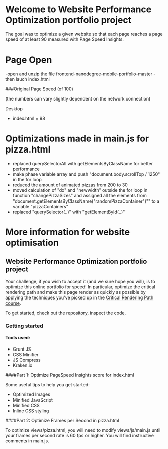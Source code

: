 Welcome to Website Performance Optimization portfolio project
=============================================================

The goal was to optimize a given website so that each page reaches a page speed of at least 90 measured with Page Speed Insights.

Page Open
==========
-open and unzip the file frontend-nanodegree-mobile-portfolio-master
-then lauch index.html


###Original Page Speed (of 100)

(the numbers can vary slightly dependent on the network connection)

Desktop

* index.html     =       98




Optimizations made in main.js for pizza.html
=============================================
- replaced querySelectorAll with getElementsByClassName for better performance
- make phase variable array and push  "document.body.scrollTop / 1250" in the for loop
- reduced the amount of animated pizzas from 200 to 30
- moved  calculation of "dx" and "newwidth" outside the for loop in function "changePizzaSizes" and assigned all the elements from "document.getElementsByClassName("randomPizzaContainer")"" to a variable "pizzaContainers"
- replaced "querySelector(..)" with "getElementById(..)"
 

More information for website optimisation
=========================================

## Website Performance Optimization portfolio project

Your challenge, if you wish to accept it (and we sure hope you will), is to optimize this online portfolio for speed! In particular, optimize the critical rendering path and make this page render as quickly as possible by applying the techniques you've picked up in the [Critical Rendering Path course](https://www.udacity.com/course/ud884).

To get started, check out the repository, inspect the code,



### Getting started

#### Tools used:

* Grunt JS
* CSS Minifier
* JS Compress
* Kraken.io

####Part 1: Optimize PageSpeed Insights score for index.html

Some useful tips to help you get started:

* Optimized Images
* Minified JavaScript
* Minified CSS
* Inline CSS styling

####Part 2: Optimize Frames per Second in pizza.html

To optimize views/pizza.html, you will need to modify views/js/main.js until your frames per second rate is 60 fps or higher. You will find instructive comments in main.js.

